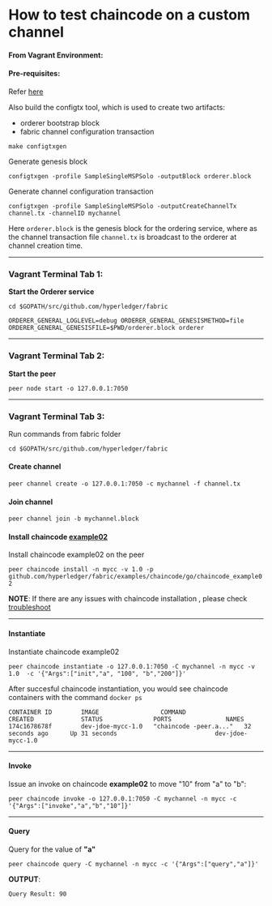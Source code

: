 # How to test chaincode on a custom channel

#### From Vagrant Environment:

#### Pre-requisites:
Refer [here](https://github.com/asararatnakar/V1_Chaincode/blob/master/README.md#pre-requisites)

Also build the configtx tool, which is used to create two artifacts: 
  - orderer bootstrap block 
  - fabric channel configuration transaction

`make configtxgen`

Generate genesis block
```
configtxgen -profile SampleSingleMSPSolo -outputBlock orderer.block
```

Generate channel configuration transaction
```
configtxgen -profile SampleSingleMSPSolo -outputCreateChannelTx channel.tx -channelID mychannel
```

Here `orderer.block` is the genesis block for the ordering service, where as the channel transaction file `channel.tx` is broadcast to the orderer at channel creation time.

--------------------------------------------------------------------------------

### Vagrant Terminal Tab 1: 

**Start the Orderer service**

`cd $GOPATH/src/github.com/hyperledger/fabric`

`ORDERER_GENERAL_LOGLEVEL=debug ORDERER_GENERAL_GENESISMETHOD=file ORDERER_GENERAL_GENESISFILE=$PWD/orderer.block orderer`

--------------------------------------------------------------------------------

### Vagrant Terminal Tab 2: 

**Start the peer**

```
peer node start -o 127.0.0.1:7050
```

--------------------------------------------------------------------------------

### Vagrant Terminal Tab 3:

Run commands from fabric folder

`cd $GOPATH/src/github.com/hyperledger/fabric`

#### Create channel

`peer channel create -o 127.0.0.1:7050 -c mychannel -f channel.tx `

#### Join channel

`peer channel join -b mychannel.block`


#### Install chaincode [example02](https://github.com/hyperledger/fabric/tree/master/examples/chaincode/go/chaincode_example02)

Install chaincode example02 on the peer

`
peer chaincode install -n mycc -v 1.0 -p github.com/hyperledger/fabric/examples/chaincode/go/chaincode_example02
`


**NOTE**: If there are any issues with chaincode installation , please check [troubleshoot](https://github.com/asararatnakar/V1_Chaincode/blob/master/README.md#trooubleshoot)

--------------------------------------------------------------------------------

#### Instantiate

Instantiate chaincode example02

`
peer chaincode instantiate -o 127.0.0.1:7050 -C mychannel -n mycc -v 1.0  -c '{"Args":["init","a", "100", "b","200"]}' 
`

After succesful chaincode instantiation, you would see chaincode containers with the command `docker ps`

```
CONTAINER ID        IMAGE                 COMMAND                  CREATED             STATUS              PORTS               NAMES
174c1678678f        dev-jdoe-mycc-1.0   "chaincode -peer.a..."   32 seconds ago      Up 31 seconds                           dev-jdoe-mycc-1.0
```
--------------------------------------------------------------------------------

#### Invoke

Issue an invoke on chaincode **example02** to move "10" from "a" to "b":

 `peer chaincode invoke -o 127.0.0.1:7050 -C mychannel -n mycc -c '{"Args":["invoke","a","b","10"]}'`

--------------------------------------------------------------------------------

#### Query

Query for the value of **"a"**

`peer chaincode query -C mychannel -n mycc -c '{"Args":["query","a"]}'`


**OUTPUT**:
```
Query Result: 90
```
